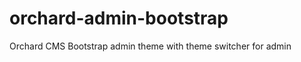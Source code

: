orchard-admin-bootstrap
=======================

Orchard CMS Bootstrap admin theme with theme switcher for admin
